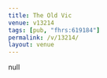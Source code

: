 ```yaml
---
title: The Old Vic
venue: v13214
tags: [pub, "fhrs:619184"]
permalink: /v/13214/
layout: venue
---
```

null